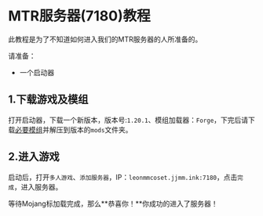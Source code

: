 # MTR服务器(7180)教程
此教程是为了不知道如何进入我们的MTR服务器的人所准备的。

请准备：

- 一个启动器

## 1.下载游戏及模组
打开启动器，下载一个新版本，版本号:`1.20.1`、模组加载器：`Forge`，下完后请下载[必要模组](https://modserverresorcepack.netlify.app/mod.zip)并解压到版本的`mods`文件夹。
## 2.进入游戏
启动后，打开`多人游戏`、`添加服务器`，IP：`leonmmcoset.jjmm.ink:7180`，点击`完成`，进入服务器。

等待Mojang标加载完成，那么**恭喜你！**你成功的进入了服务器！